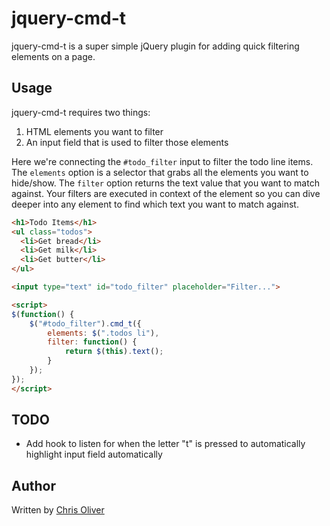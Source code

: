 # jquery-cmd-t

jquery-cmd-t is a super simple jQuery plugin for adding quick filtering elements on a page.

## Usage

jquery-cmd-t requires two things:

1. HTML elements you want to filter
2. An input field that is used to filter those elements

Here we're connecting the `#todo_filter` input to filter the todo line items. The `elements` option is a selector that grabs all the elements you want to hide/show. The `filter` option returns the text value that you want to match against. Your filters are executed in context of the element so you can dive deeper into any element to find which text you want to match against.

```html
<h1>Todo Items</h1>
<ul class="todos">
  <li>Get bread</li>
  <li>Get milk</li>
  <li>Get butter</li>
</ul>

<input type="text" id="todo_filter" placeholder="Filter...">

<script>
$(function() {
    $("#todo_filter").cmd_t({
        elements: $(".todos li"),
        filter: function() {
            return $(this).text();
        }
    });
});
</script>
```


## TODO
* Add hook to listen for when the letter "t" is pressed to automatically highlight input field automatically

## Author

Written by [Chris Oliver](excid3.com)

